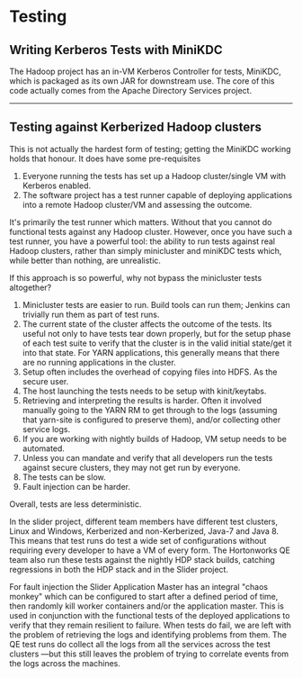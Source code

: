 <!---
  Licensed under the Apache License, Version 2.0 (the "License");
  you may not use this file except in compliance with the License.
  You may obtain a copy of the License at
  
   http://www.apache.org/licenses/LICENSE-2.0
  
  Unless required by applicable law or agreed to in writing, software
  distributed under the License is distributed on an "AS IS" BASIS,
  WITHOUT WARRANTIES OR CONDITIONS OF ANY KIND, either express or implied.
  See the License for the specific language governing permissions and
  limitations under the License. See accompanying LICENSE file.
-->
  
# Testing


## Writing Kerberos Tests with MiniKDC

The Hadoop project has an in-VM Kerberos Controller for tests, MiniKDC, which is packaged as its own JAR for downstream use. The core of this code actually comes from the Apache Directory Services project.

----

## Testing against Kerberized Hadoop clusters

This is not actually the hardest form of testing; getting the MiniKDC working holds that honour.
It does have some pre-requisites

1. Everyone running the tests has set up a Hadoop cluster/single VM with Kerberos enabled.
2. The software project has a test runner capable of deploying applications into a remote Hadoop cluster/VM and assessing the outcome.

It's primarily the test runner which matters. Without that you cannot do functional tests against any Hadoop cluster.
However, once you have such a test runner, you have a powerful tool: the ability to run tests against real Hadoop clusters, rather than simply minicluster and miniKDC tests which, while better than nothing, are unrealistic.

If this approach is so powerful, why not bypass the minicluster tests altogether?

1. Minicluster tests are easier to run. Build tools can run them; Jenkins can trivially run them as part of test runs.
2. The current state of the cluster affects the outcome of the tests. Its useful not only to have tests tear down properly, but for the setup phase of each test suite to verify that the cluster is in the valid initial state/get it into that state. For YARN applications, this generally means that there are no running applications in the cluster.
3. Setup often includes the overhead of copying files into HDFS. As the secure user.
4. The host launching the tests needs to be setup with kinit/keytabs.
5. Retrieving and interpreting the results is harder. Often it involved manually going to the YARN RM to get through to the logs (assuming that yarn-site is configured to preserve them), and/or collecting other service logs.
6. If you are working with nightly builds of Hadoop, VM setup needs to be automated.
7. Unless you can mandate and verify that all developers run the tests against secure clusters, they may not get run by everyone.
8. The tests can be slow.
9. Fault injection can be harder.

Overall, tests are less deterministic.

In the slider project, different team members have different test clusters, Linux and Windows, Kerberized and non-Kerberized, Java-7 and Java 8. This means that test runs do test a wide set of configurations without requiring every developer to have a VM of every form. The Hortonworks QE team also run these tests against the nightly HDP stack builds, catching regressions in both the HDP stack and in the Slider project.

For fault injection the Slider Application Master has an integral "chaos monkey" which can be configured to start after a defined period of time, then randomly kill worker containers and/or the application master. This is used in conjunction with the functional tests of the deployed applications to verify that they remain resilient to failure. When tests do fail, we are left with the problem of retrieving the logs and identifying problems from them. The QE test runs do collect all the logs from all the services across the test clusters —but this still leaves the problem of trying to correlate events from the logs across the machines.
